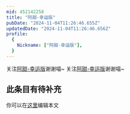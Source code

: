 ```yaml
---
mid: 452142258
title: "阿甜-幸运版"
pubDate: "2024-11-04T11:26:46.655Z"
updatedDate: "2024-11-04T11:26:46.656Z"
profile:
  {
    Nickname: ["阿甜-幸运版"],
  }
---
```


关注[阿甜-幸运版](https://space.bilibili.com/452142258)谢谢喵~ 关注[阿甜-幸运版](https://space.bilibili.com/452142258)谢谢喵~

## 此条目有待补充
你可以在[这里](https://github.com/Yuhanawa/VTuber.ICU-Content/edit/master/v/阿甜-幸运版/index.md)编辑本文
